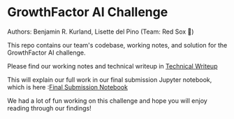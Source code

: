# GrowthFactor AI Challenge

Authors: Benjamin R. Kurland, Lisette del Pino (Team: Red Sox 🧦)

This repo contains our team's codebase, working notes, and solution for the GrowthFactor AI challenge. 

Please find our working notes and technical writeup in [Technical Writeup](documentation\technical_writeup.md)

This will explain our full work in our final submission Jupyter notebook, which is here :[Final Submission Notebook](Final_Submission_Notebook.ipynb)

We had a lot of fun working on this challenge and hope you will enjoy reading through our findings!